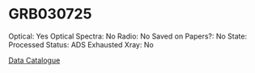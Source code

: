 # GRB030725

Optical: Yes
Optical Spectra: No
Radio: No
Saved on Papers?: No
State: Processed
Status: ADS Exhausted
Xray: No

[Data Catalogue](GRB030725%20692be554cd9141ce89eb2435efd9986c/Data%20Catalogue%201b2c60cf51c74c59b4f41da50092fb53.md)
